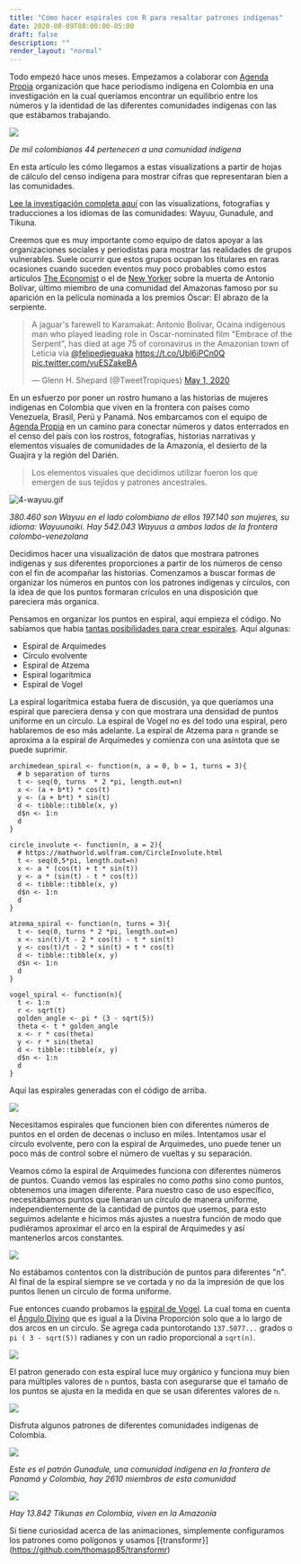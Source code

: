 ```yaml
---
title: "Cómo hacer espirales con R para resaltar patrones indígenas"
date: 2020-08-09T08:00:00-05:00
draft: false
description: ""
render_layout: "normal"
---
```



Todo empezó hace unos meses. Empezamos a colaborar con [Agenda Propia](http://angedapropia.co) organización que hace periodismo indígena en Colombia en una investigación en la cual queríamos encontrar un equilibrio entre los números y la identidad de las diferentes comunidades indígenas con las que estábamos trabajando.

![](1-poblacion.gif)

_De mil colombianos 44 pertenecen a una comunidad indígena_

En esta artículo les cómo llegamos a estas visualizations a partir de hojas de cálculo del censo indígena para mostrar cifras que representaran bien a las comunidades.


[Lee la investigación completa aquí](https://www.agendapropia.co/mujer-palabra-resistencia/) con las visualizations, fotografías y traducciones a los idiomas de las comunidades: Wayuu, Gunadule, and Tikuna.

Creemos que es muy importante como equipo de datos apoyar a las organizaciones sociales y periodistas para mostrar las realidades de grupos vulnerables. Suele ocurrir que estos grupos ocupan los titulares en raras ocasiones cuando suceden eventos muy poco probables como estos artículos [The Economist](https://www.economist.com/obituary/2020/05/28/antonio-bolivar-died-on-april-30th) o el de [New Yorker](https://www.newyorker.com/news/daily-comment/the-death-of-antonio-bolivar-an-indigenous-elder-in-the-amazon-rainforest) sobre la muerta de Antonio Bolívar, último miembro de una comunidad del Amazonas famoso por su aparición en la película nominada a los premios Óscar: El abrazo de la serpiente.


<blockquote class="twitter-tweet"><p lang="en" dir="ltr">A jaguar&#39;s farewell to Karamakat: Antonio Bolivar, Ocaina indigenous man who played leading role in Oscar-nominated film &quot;Embrace of the Serpent&quot;, has died at age 75 of coronavirus in the Amazonian town of Leticia via <a href="https://twitter.com/felipedjeguaka?ref_src=twsrc%5Etfw">@felipedjeguaka</a> <a href="https://t.co/Ubl6iPCn0Q">https://t.co/Ubl6iPCn0Q</a> <a href="https://t.co/vuESZakeBA">pic.twitter.com/vuESZakeBA</a></p>&mdash; Glenn H. Shepard (@TweetTropiques) <a href="https://twitter.com/TweetTropiques/status/1256261482817507333?ref_src=twsrc%5Etfw">May 1, 2020</a></blockquote> <script async src="https://platform.twitter.com/widgets.js" charset="utf-8"></script>


En un esfuerzo por poner un rostro humano a las historias de mujeres indígenas en Colombia que viven en la frontera con países como Venezuela, Brasil, Perú y Panamá. Nos embarcamos con el equipo de [Agenda Propia](http://agendapropia.co) en un camino para conectar números y datos enterrados en el censo del país con los rostros, fotografías, historias narrativas y elementos visuales de comunidades de la Amazonía, el desierto de la Guajira y la región del Darién.

> Los elementos visuales que decidimos utilizar fueron los que emergen de sus tejidos y patrones ancestrales.

![4-wayuu.gif](4-wayuu.gif)

_380.460 son Wayuu en el lado colombiano de ellos 197.140 son mujeres, su idioma: Wayuunaiki. Hay 542.043 Wayuus a ambos lados de la frontera colombo-venezolana_

Decidimos hacer una visualización de datos que mostrara patrones indígenas y sus diferentes proporciones a partir de los números de censo con el fin de acompañar las historias. Comenzamos a buscar formas de organizar los números en puntos con los patrones indígenas y círculos, con la idea de que los puntos formaran crículos en una disposición que pareciera más organica.

Pensamos en organizar los puntos en espiral, aquí empieza el código. No sabíamos que había [tantas posibilidades para crear espirales](https://en.wikipedia.org/wiki/List_of_spirals). Aquí algunas:

- Espiral de Arquímedes
- Círculo evolvente
- Espiral de Atzema
- Espiral logarítmica
- Espiral de Vogel

La espiral logarítmica estaba fuera de discusión, ya que queríamos una espiral que pareciera densa y con que mostrara una densidad de puntos uniforme en un círculo. La espiral de Vogel no es del todo una espiral, pero hablaremos de eso más adelante. La espiral de Atzema para `n` grande se aproxima a la espiral de Arquímedes y comienza con una asíntota que se puede suprimir.


```
archimedean_spiral <- function(n, a = 0, b = 1, turns = 3){
  # b separation of turns
  t <- seq(0, turns  * 2 *pi, length.out=n)
  x <- (a + b*t) * cos(t)
  y <- (a + b*t) * sin(t)
  d <- tibble::tibble(x, y)
  d$n <- 1:n
  d
}

circle_involute <- function(n, a = 2){
  # https://mathworld.wolfram.com/CircleInvolute.html
  t <- seq(0,5*pi, length.out=n)
  x <- a * (cos(t) + t * sin(t))
  y <- a * (sin(t) - t * cos(t))
  d <- tibble::tibble(x, y)
  d$n <- 1:n
  d
}

atzema_spiral <- function(n, turns = 3){
  t <- seq(0, turns * 2 *pi, length.out=n)
  x <- sin(t)/t - 2 * cos(t) - t * sin(t)
  y <- cos(t)/t - 2 * sin(t) + t * cos(t)
  d <- tibble::tibble(x, y)
  d$n <- 1:n
  d
}

vogel_spiral <- function(n){
  t <- 1:n
  r <- sqrt(t)
  golden_angle <- pi * (3 - sqrt(5))
  theta <- t * golden_angle
  x <- r * cos(theta)
  y <- r * sin(theta)
  d <- tibble::tibble(x, y)
  d$n <- 1:n
  d
}

```

Aquí las espirales generadas con el código de arriba.

![](spirals.png)

Necesitamos espirales que funcionen bien con diferentes números de puntos en el orden de decenas o incluso en miles. Intentamos usar el círculo evolvente, pero con la espiral de Arquímedes, uno puede tener un poco más de control sobre el número de vueltas y su separación.

Veamos cómo la espiral de Arquímedes funciona con diferentes números de puntos. Cuando vemos las espirales no como _paths_ sino como puntos, obtenemos una imagen diferente. Para nuestro caso de uso específico, necesitábamos puntos que llenaran un círculo de manera uniforme, independientemente de la cantidad de puntos que usemos, para esto seguimos adelante e hicimos más ajustes a nuestra función de modo que pudiéramos aproximar el arco en la espiral de Arquímedes y así mantenerlos arcos constantes.

![](archimedean-points.png)

No estábamos contentos con la distribución de puntos para diferentes "n". Al final de la espiral siempre se ve cortada y no da la impresión de que los puntos llenen un círculo de forma uniforme.

Fue entonces cuando probamos la [espiral de Vogel](https://www.codeproject.com/Articles/1221341/The-Vogel-Spiral-Phenomenon). La cual toma en cuenta el [Ángulo Divino](https://en.wikipedia.org/wiki/Golden_angle) que es igual a la Divina Proporción solo que a lo largo de dos arcos en un círculo. Se agrega cada puntorotando `137.5077...` grados o `pi ( 3 - sqrt(5))` radianes y con un radio proporcional a `sqrt(n)`.

![](Golden_Angle.png)

El patron generado con esta espiral luce muy orgánico y funciona muy bien para múltiples valores de `n` puntos, basta con asegurarse que el tamaño de los puntos se ajusta en la medida en que se usan diferentes valores de `n`.

![](vogel.png)

Disfruta algunos patrones de diferentes comunidades indígenas de Colombia.


![](6-gunadule.gif)

_Este es el patrón Gunadule, una comunidad indígena en la frontera de Panamá y Colombia, hay 2610 miembros de esta comunidad_


![](8-tikuna.gif)

_Hay 13.842 Tikunas en Colombia, viven en la Amazonía_


Si tiene curiosidad acerca de las animaciones, simplemente configuramos los patrones como polígonos y usamos [{transformr}] (https://github.com/thomasp85/transformr)

